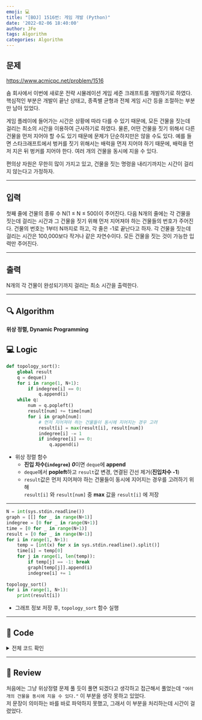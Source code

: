 ```yaml
---
emoji: 💻
title: "[BOJ] 1516번: 게임 개발 (Python)"
date: '2022-02-06 18:40:00'
author: JFe
tags: Algorithm
categories: Algorithm
---
```


## 문제
https://www.acmicpc.net/problem/1516

숌 회사에서 이번에 새로운 전략 시뮬레이션 게임 세준 크래프트를 개발하기로 하였다. 핵심적인 부분은 개발이 끝난 상태고, 종족별 균형과 전체 게임 시간 등을 조절하는 부분만 남아 있었다.

게임 플레이에 들어가는 시간은 상황에 따라 다를 수 있기 때문에, 모든 건물을 짓는데 걸리는 최소의 시간을 이용하여 근사하기로 하였다. 물론, 어떤 건물을 짓기 위해서 다른 건물을 먼저 지어야 할 수도 있기 때문에 문제가 단순하지만은 않을 수도 있다. 예를 들면 스타크래프트에서 벙커를 짓기 위해서는 배럭을 먼저 지어야 하기 때문에, 배럭을 먼저 지은 뒤 벙커를 지어야 한다. 여러 개의 건물을 동시에 지을 수 있다.

편의상 자원은 무한히 많이 가지고 있고, 건물을 짓는 명령을 내리기까지는 시간이 걸리지 않는다고 가정하자.

---

## 입력  
첫째 줄에 건물의 종류 수 N(1 ≤ N ≤ 500)이 주어진다. 다음 N개의 줄에는 각 건물을 짓는데 걸리는 시간과 그 건물을 짓기 위해 먼저 지어져야 하는 건물들의 번호가 주어진다. 건물의 번호는 1부터 N까지로 하고, 각 줄은 -1로 끝난다고 하자. 각 건물을 짓는데 걸리는 시간은 100,000보다 작거나 같은 자연수이다. 모든 건물을 짓는 것이 가능한 입력만 주어진다.

---

## 출력  
N개의 각 건물이 완성되기까지 걸리는 최소 시간을 출력한다.

---

## 🔍 Algorithm
**위상 정렬, Dynamic Programming**

## 💻 Logic

```Python
def topology_sort():
    global result
    q = deque()
    for i in range(1, N+1):
        if indegree[i] == 0:
            q.append(i)
    while q:
        num = q.popleft()
        result[num] += time[num]
        for i in graph[num]:
            # 먼저 지어져야 하는 건물들이 동시에 지어지는 경우 고려
            result[i] = max(result[i], result[num])
            indegree[i] -= 1
            if indegree[i] == 0:
                q.append(i)
```

- 위상 정렬 함수  
  - **진입 차수(`indegree`)** ***0***이면 `deque`에 **append**  
  - `deque`에서 **popleft**하고 `result`값 변경, 연결된 간선 제거(**진입차수 -1**)  
  - `result`값은 먼저 지어져야 하는 건물들이 동시에 지어지는 경우를 고려하기 위해  
    `result[i]` 와 `result[num]` 중 **max** 값을 `result[i]` 에 저장

---


```Python
N = int(sys.stdin.readline())
graph = [[] for _ in range(N+1)]
indegree = [0 for _ in range(N+1)]
time = [0 for _ in range(N+1)]
result = [0 for _ in range(N+1)]
for i in range(1, N+1):
    temp = [int(x) for x in sys.stdin.readline().split()]
    time[i] = temp[0]
    for j in range(1, len(temp)):
        if temp[j] == -1: break
        graph[temp[j]].append(i)
        indegree[i] += 1
     
topology_sort()
for i in range(1, N+1):
    print(result[i])
```

- 그래프 정보 저장 후, `topology_sort` 함수 실행


---

## 🧩 Code
<details><summary>전체 코드 확인</summary>

```Python
import sys
from collections import deque

def topology_sort():
    global result
    q = deque()
    for i in range(1, N+1):
        if indegree[i] == 0:
            q.append(i)
    while q:
        num = q.popleft()
        result[num] += time[num]
        for i in graph[num]:
            # 먼저 지어져야 하는 건물들이 동시에 지어지는 경우 고려
            result[i] = max(result[i], result[num])
            indegree[i] -= 1
            if indegree[i] == 0:
                q.append(i)

N = int(sys.stdin.readline())
graph = [[] for _ in range(N+1)]
indegree = [0 for _ in range(N+1)]
time = [0 for _ in range(N+1)]
result = [0 for _ in range(N+1)]
for i in range(1, N+1):
    temp = [int(x) for x in sys.stdin.readline().split()]
    time[i] = temp[0]
    for j in range(1, len(temp)):
        if temp[j] == -1: break
        graph[temp[j]].append(i)
        indegree[i] += 1
     
topology_sort()
for i in range(1, N+1):
    print(result[i])
```
</details>

---

## 📝 Review

처음에는 그냥 위상정렬 문제 풀 듯이 풀면 되겠다고 생각하고 접근해서 풀었는데 `"여러 개의 건물을 동시에 지을 수 있다."` 이 부분을 생각 못하고 있었다.  
저 문장이 의미하는 바를 바로 파악하지 못했고, 그래서 이 부분을 처리하는데 시간이 걸렸었다.


```toc
```